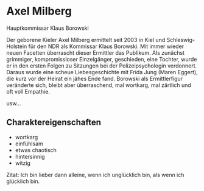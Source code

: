 # Axel Milberg

Hauptkommissar Klaus Borowski

Der geborene Kieler Axel Milberg ermittelt seit 2003 in Kiel und Schleswig-Holstein für den NDR als Kommissar Klaus Borowski. 
Mit immer wieder neuen Facetten überrascht dieser Ermittler das Publikum. Als zunächst grimmiger, kompromissloser Einzelgänger, 
geschieden, eine Tochter, wurde er in den ersten Folgen zu Sitzungen bei der Polizeipsychologin verdonnert. 
Daraus wurde eine scheue Liebesgeschichte mit Frida Jung (Maren Eggert), die kurz vor der Heirat ein jähes Ende fand. 
Borowski als Ermittlerfigur veränderte sich, bleibt aber überraschend, mal wortkarg, mal zärtlich und oft voll Empathie.

usw...

## Charaktereigenschaften

* wortkarg
* einfühlsam
* etwas chaotisch
* hintersinnig
* witzig


Zitat:
Ich bin lieber dann alleine, wenn ich unglücklich bin, als wenn ich glücklich bin.